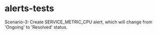 # alerts-tests
Scenario-3:  Create SERVICE_METRIC_CPU alert, which will change from 'Ongoing' to 'Resolved' status.
